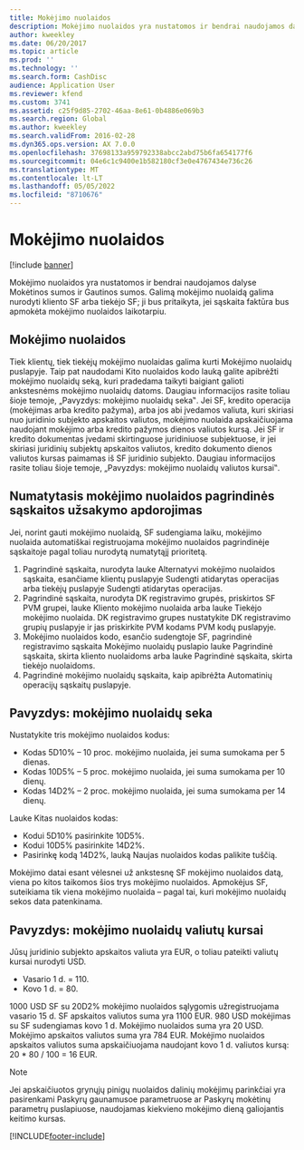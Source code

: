 ```yaml
---
title: Mokėjimo nuolaidos
description: Mokėjimo nuolaidos yra nustatomos ir bendrai naudojamos dalyse Mokėtinos sumos ir Gautinos sumos.  Galimą mokėjimo nuolaidą galima nurodyti kliento SF arba tiekėjo SF; ji bus pritaikyta, jei sąskaita faktūra bus apmokėta mokėjimo nuolaidos laikotarpiu.
author: kweekley
ms.date: 06/20/2017
ms.topic: article
ms.prod: ''
ms.technology: ''
ms.search.form: CashDisc
audience: Application User
ms.reviewer: kfend
ms.custom: 3741
ms.assetid: c25f9d85-2702-46aa-8e61-0b4886e069b3
ms.search.region: Global
ms.author: kweekley
ms.search.validFrom: 2016-02-28
ms.dyn365.ops.version: AX 7.0.0
ms.openlocfilehash: 37698133a959792338abcc2abd75b6fa654177f6
ms.sourcegitcommit: 04e6c1c9400e1b582180cf3e0e4767434e736c26
ms.translationtype: MT
ms.contentlocale: lt-LT
ms.lasthandoff: 05/05/2022
ms.locfileid: "8710676"
---
```

# <a name="cash-discounts"></a>Mokėjimo nuolaidos

[!include [banner](../includes/banner.md)]

Mokėjimo nuolaidos yra nustatomos ir bendrai naudojamos dalyse Mokėtinos sumos ir Gautinos sumos.  Galimą mokėjimo nuolaidą galima nurodyti kliento SF arba tiekėjo SF; ji bus pritaikyta, jei sąskaita faktūra bus apmokėta mokėjimo nuolaidos laikotarpiu. 

## <a name="cash-discounts"></a>Mokėjimo nuolaidos

Tiek klientų, tiek tiekėjų mokėjimo nuolaidas galima kurti Mokėjimo nuolaidų puslapyje. Taip pat naudodami Kito nuolaidos kodo lauką galite apibrėžti mokėjimo nuolaidų seką, kuri pradedama taikyti baigiant galioti ankstesnėms mokėjimo nuolaidų datoms. Daugiau informacijos rasite toliau šioje temoje, „Pavyzdys: mokėjimo nuolaidų seka‟. Jei SF, kredito operacija (mokėjimas arba kredito pažyma), arba jos abi įvedamos valiuta, kuri skiriasi nuo juridinio subjekto apskaitos valiutos, mokėjimo nuolaida apskaičiuojama naudojant mokėjimo arba kredito pažymos dienos valiutos kursą. Jei SF ir kredito dokumentas įvedami skirtinguose juridiniuose subjektuose, ir jei skiriasi juridinių subjektų apskaitos valiutos, kredito dokumento dienos valiutos kursas paimamas iš SF juridinio subjekto. Daugiau informacijos rasite toliau šioje temoje, „Pavyzdys: mokėjimo nuolaidų valiutos kursai‟.

## <a name="defaulting-order-of-cash-discount-main-account"></a>Numatytasis mokėjimo nuolaidos pagrindinės sąskaitos užsakymo apdorojimas

Jei, norint gauti mokėjimo nuolaidą, SF sudengiama laiku, mokėjimo nuolaida automatiškai registruojama mokėjimo nuolaidos pagrindinėje sąskaitoje pagal toliau nurodytą numatytąjį prioritetą.
1.  Pagrindinė sąskaita, nurodyta lauke Alternatyvi mokėjimo nuolaidos sąskaita, esančiame klientų puslapyje Sudengti atidarytas operacijas arba tiekėjų puslapyje Sudengti atidarytas operacijas.
2.  Pagrindinė sąskaita, nurodyta DK registravimo grupės, priskirtos SF PVM grupei, lauke Kliento mokėjimo nuolaida arba lauke Tiekėjo mokėjimo nuolaida. DK registravimo grupes nustatykite DK registravimo grupių puslapyje ir jas priskirkite PVM kodams PVM kodų puslapyje.
3.  Mokėjimo nuolaidos kodo, esančio sudengtoje SF, pagrindinė registravimo sąskaita Mokėjimo nuolaidų puslapio lauke Pagrindinė sąskaita, skirta kliento nuolaidoms arba lauke Pagrindinė sąskaita, skirta tiekėjo nuolaidoms.
4.  Pagrindinė mokėjimo nuolaidų sąskaita, kaip apibrėžta Automatinių operacijų sąskaitų puslapyje.

## <a name="example-series-of-cash-discounts"></a> Pavyzdys: mokėjimo nuolaidų seka
Nustatykite tris mokėjimo nuolaidos kodus:
-   Kodas 5D10% – 10 proc. mokėjimo nuolaida, jei suma sumokama per 5 dienas.
-   Kodas 10D5% – 5 proc. mokėjimo nuolaida, jei suma sumokama per 10 dienų.
-   Kodas 14D2% – 2 proc. mokėjimo nuolaida, jei suma sumokama per 14 dienų.

Lauke Kitas nuolaidos kodas:
-   Kodui 5D10% pasirinkite 10D5%.
-   Kodui 10D5% pasirinkite 14D2%.
-   Pasirinkę kodą 14D2%, lauką Naujas nuolaidos kodas palikite tuščią.

Mokėjimo datai esant vėlesnei už ankstesnę SF mokėjimo nuolaidos datą, viena po kitos taikomos šios trys mokėjimo nuolaidos. Apmokėjus SF, suteikiama tik viena mokėjimo nuolaida – pagal tai, kuri mokėjimo nuolaidų sekos data patenkinama.

## <a name="example-exchange-rates-for-cash-discounts"></a> Pavyzdys: mokėjimo nuolaidų valiutų kursai
Jūsų juridinio subjekto apskaitos valiuta yra EUR, o toliau pateikti valiutų kursai nurodyti USD.
-   Vasario 1 d. = 110.
-   Kovo 1 d. = 80.

1000 USD SF su 20D2% mokėjimo nuolaidos sąlygomis užregistruojama vasario 15 d. SF apskaitos valiutos suma yra 1100 EUR. 980 USD mokėjimas su SF sudengiamas kovo 1 d. Mokėjimo nuolaidos suma yra 20 USD. Mokėjimo apskaitos valiutos suma yra 784 EUR. Mokėjimo nuolaidos apskaitos valiutos suma apskaičiuojama naudojant kovo 1 d. valiutos kursą: 20 \* 80 / 100 = 16 EUR.

> [!NOTE]
> Jei apskaičiuotos grynųjų pinigų nuolaidos dalinių mokėjimų parinkčiai yra pasirenkami Paskyrų gaunamusoe parametruose ar Paskyrų mokėtinų parametrų puslapiuose, naudojamas kiekvieno mokėjimo dieną galiojantis keitimo kursas. 



[!INCLUDE[footer-include](../../includes/footer-banner.md)]
